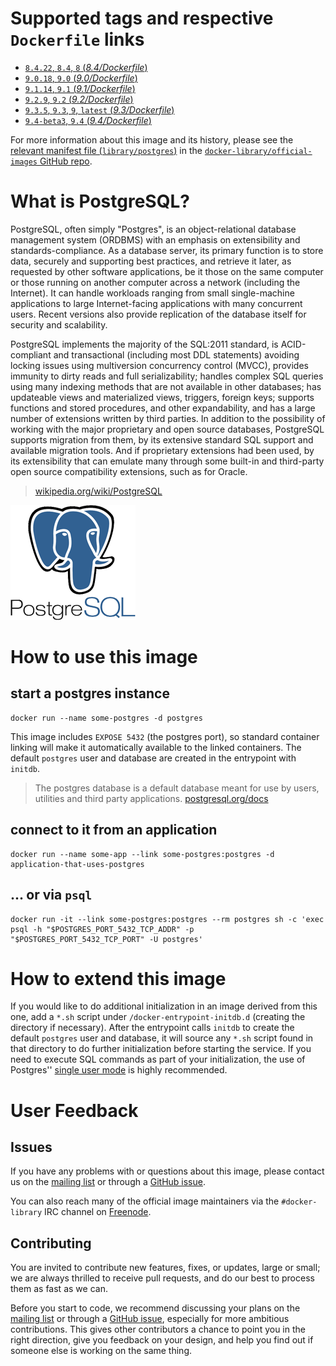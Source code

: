 # Supported tags and respective `Dockerfile` links

- [`8.4.22`, `8.4`, `8` (*8.4/Dockerfile*)](https://github.com/docker-library/postgres/blob/4603177ae330d135dea953b42aec28fe1eef514e/8.4/Dockerfile)
- [`9.0.18`, `9.0` (*9.0/Dockerfile*)](https://github.com/docker-library/postgres/blob/4603177ae330d135dea953b42aec28fe1eef514e/9.0/Dockerfile)
- [`9.1.14`, `9.1` (*9.1/Dockerfile*)](https://github.com/docker-library/postgres/blob/4603177ae330d135dea953b42aec28fe1eef514e/9.1/Dockerfile)
- [`9.2.9`, `9.2` (*9.2/Dockerfile*)](https://github.com/docker-library/postgres/blob/4603177ae330d135dea953b42aec28fe1eef514e/9.2/Dockerfile)
- [`9.3.5`, `9.3`, `9`, `latest` (*9.3/Dockerfile*)](https://github.com/docker-library/postgres/blob/4603177ae330d135dea953b42aec28fe1eef514e/9.3/Dockerfile)
- [`9.4-beta3`, `9.4` (*9.4/Dockerfile*)](https://github.com/docker-library/postgres/blob/69a30d9e6f12c57296b11d3511127210466f0197/9.4/Dockerfile)

For more information about this image and its history, please see the [relevant
manifest file
(`library/postgres`)](https://github.com/docker-library/official-images/blob/master/library/postgres)
in the [`docker-library/official-images` GitHub
repo](https://github.com/docker-library/official-images).

# What is PostgreSQL?

PostgreSQL, often simply "Postgres", is an object-relational database management system (ORDBMS) with an emphasis on extensibility and standards-compliance. As a database server, its primary function is to store data, securely and supporting best practices, and retrieve it later, as requested by other software applications, be it those on the same computer or those running on another computer across a network (including the Internet). It can handle workloads ranging from small single-machine applications to large Internet-facing applications with many concurrent users. Recent versions also provide replication of the database itself for security and scalability.

PostgreSQL implements the majority of the SQL:2011 standard, is ACID-compliant and transactional (including most DDL statements) avoiding locking issues using multiversion concurrency control (MVCC), provides immunity to dirty reads and full serializability; handles complex SQL queries using many indexing methods that are not available in other databases; has updateable views and materialized views, triggers, foreign keys; supports functions and stored procedures, and other expandability, and has a large number of extensions written by third parties. In addition to the possibility of working with the major proprietary and open source databases, PostgreSQL supports migration from them, by its extensive standard SQL support and available migration tools. And if proprietary extensions had been used, by its extensibility that can emulate many through some built-in and third-party open source compatibility extensions, such as for Oracle.

> [wikipedia.org/wiki/PostgreSQL](https://en.wikipedia.org/wiki/PostgreSQL)

![logo](https://raw.githubusercontent.com/docker-library/docs/master/postgres/logo.png)

# How to use this image

## start a postgres instance

    docker run --name some-postgres -d postgres

This image includes `EXPOSE 5432` (the postgres port), so standard container linking will make it automatically available to the linked containers. The default `postgres` user and database are created in the entrypoint with `initdb`.
> The postgres database is a default database meant for use by users, utilities and third party applications. [postgresql.org/docs](http://www.postgresql.org/docs/9.3/interactive/app-initdb.html)

## connect to it from an application

    docker run --name some-app --link some-postgres:postgres -d application-that-uses-postgres

## ... or via `psql`

    docker run -it --link some-postgres:postgres --rm postgres sh -c 'exec psql -h "$POSTGRES_PORT_5432_TCP_ADDR" -p "$POSTGRES_PORT_5432_TCP_PORT" -U postgres'

# How to extend this image

If you would like to do additional initialization in an image derived from this one, add a `*.sh` script under `/docker-entrypoint-initdb.d` (creating the directory if necessary). After the entrypoint calls `initdb` to create the default `postgres` user and database, it will source any `*.sh` script found in that directory to do further initialization before starting the service. If you need to execute SQL commands as part of your initialization, the use of Postgres'' [single user mode](http://www.postgresql.org/docs/9.3/static/app-postgres.html#AEN90580) is highly recommended.

# User Feedback

## Issues

If you have any problems with or questions about this image, please contact us
 on the [mailing list](http://www.postgresql.org/community/lists/subscribe/) or through a [GitHub issue](https://github.com/docker-library/postgres/issues).

You can also reach many of the official image maintainers via the
`#docker-library` IRC channel on [Freenode](https://freenode.net).

## Contributing

You are invited to contribute new features, fixes, or updates, large or small;
we are always thrilled to receive pull requests, and do our best to process them
as fast as we can.

Before you start to code, we recommend discussing your plans on the [mailing list](http://www.postgresql.org/community/lists/subscribe/) or 
through a [GitHub issue](https://github.com/docker-library/postgres/issues), especially for more ambitious
contributions. This gives other contributors a chance to point you in the right
direction, give you feedback on your design, and help you find out if someone
else is working on the same thing.
